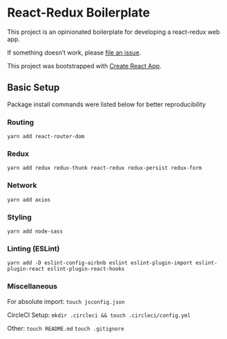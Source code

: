# React-Redux Boilerplate

This project is an opinionated boilerplate for developing a react-redux web app.

If something doesn’t work, please [file an issue](https://github.com/b9words/react-redux-boilerplate/issues/new).

This project was bootstrapped with [Create React App](https://github.com/facebook/create-react-app).

## Basic Setup

Package install commands were listed below for better reproducibility

### Routing

`yarn add react-router-dom`

### Redux

`yarn add redux redux-thunk react-redux redux-persist redux-form`

### Network

`yarn add axios`

### Styling

`yarn add node-sass`

### Linting (ESLint)

`yarn add -D eslint-config-airbnb eslint eslint-plugin-import eslint-plugin-react eslint-plugin-react-hooks`

### Miscellaneous

For absolute import:
`touch jsconfig.json`

CircleCI Setup:
`mkdir .circleci && touch .circleci/config.yml`

Other:
`touch README.md`
`touch .gitignore`

